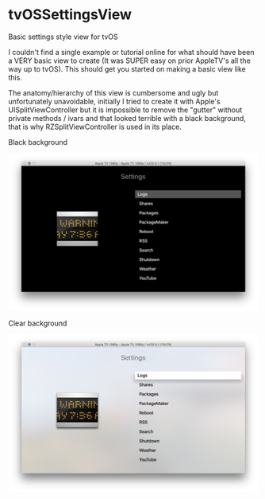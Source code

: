 # tvOSSettingsView
Basic settings style view for tvOS

I couldn't find a single example or tutorial online for what should have been a VERY basic view to create (It was SUPER easy on prior AppleTV's all the way up to tvOS). This should get you started on making a basic view like this.


The anatomy/hierarchy of this view is cumbersome and ugly but unfortunately unavoidable, initially I tried to create it with Apple's UISplitViewController but it is impossible to remove the "gutter" without private methods / ivars and that looked terrible with a black background, that is why RZSplitViewController is used in its place.

Black background

![alt text](Settings_Black.png "Black Background")

Clear background

![alt text](Settings_View_Clear.png "Clear Background")


